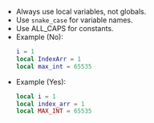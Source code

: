 - Always use local variables, not globals.
- Use `snake_case` for variable names.
- Use ALL_CAPS for constants.
- Example (No):
  ```lua
  i = 1
  local IndexArr = 1
  local max_int = 65535
  ```
- Example (Yes):
  ```lua
  local i = 1
  local index_arr = 1
  local MAX_INT = 65535
  ```
